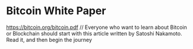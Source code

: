 # Bitcoin White Paper
https://bitcoin.org/bitcoin.pdf //
Everyone who want to learn about Bitcoin or Blockchain should start with this article written by Satoshi Nakamoto.
Read it, and then begin the journey
